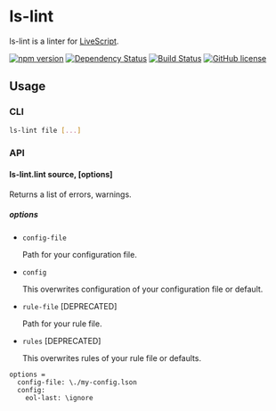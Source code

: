 # ls-lint
ls-lint is a linter for [LiveScript](http://livescript.net/).

[![npm version][npm-img]][npm-url]
[![Dependency Status][dependency-img]][dependency-url]
[![Build Status][build-img]][build-url]
[![GitHub license][license-img]][license-url]

## Usage

### CLI

```bash
ls-lint file [...]
```

### API

#### ls-lint.lint source, [options]

Returns a list of errors, warnings.

##### options

* `config-file`

  Path for your configuration file.

* `config`

  This overwrites configuration of your configuration file or default.

* `rule-file` [DEPRECATED]

  Path for your rule file.

* `rules` [DEPRECATED]

  This overwrites rules of your rule file or defaults.

```livescript
options =
  config-file: \./my-config.lson
  config:
    eol-last: \ignore
```

[npm-img]: https://badge.fury.io/js/ls-lint.svg
[npm-url]: https://badge.fury.io/js/ls-lint
[dependency-img]: https://gemnasium.com/badges/github.com/eheitherd/ls-lint.svg
[dependency-url]: https://gemnasium.com/github.com/eheitherd/ls-lint
[build-img]: https://travis-ci.org/eheitherd/ls-lint.svg?branch=master
[build-url]: https://travis-ci.org/eheitherd/ls-lint
[license-img]: https://img.shields.io/badge/license-MIT-blue.svg
[license-url]: https://raw.githubusercontent.com/eheitherd/ls-lint/master/LICENSE
